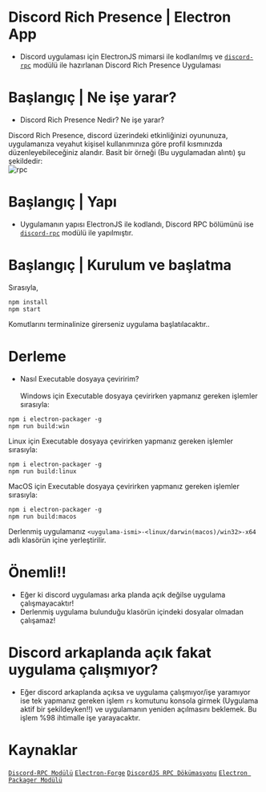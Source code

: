# Discord Rich Presence | Electron App
- Discord uygulaması için ElectronJS mimarsi ile kodlanılmış ve [`discord-rpc`](https://www.npmjs.com/package/discord-rpc) modülü ile hazırlanan Discord Rich Presence Uygulaması

# Başlangıç | Ne işe yarar?
- Discord Rich Presence Nedir? Ne işe yarar?

Discord Rich Presence, discord üzerindeki etkinliğinizi oyununuza, uygulamanıza veyahut kişisel kullanımınıza göre profil kısmınızda düzenleyebileceğiniz alandır.
Basit bir örneği (Bu uygulamadan alıntı) şu şekildedir:<br>
![rpc](https://user-images.githubusercontent.com/77791070/151699180-ad69ca2c-006a-4076-90d5-d3aabe6117f5.PNG)

# Başlangıç | Yapı
- Uygulamanın yapısı ElectronJS ile kodlandı, Discord RPC bölümünü ise [`discord-rpc`](https://www.npmjs.com/package/discord-rpc) modülü ile yapılmıştır.

# Başlangıç | Kurulum ve başlatma
Sırasıyla,
```
npm install
npm start
```
Komutlarını terminalinize girerseniz uygulama başlatılacaktır..

# Derleme
- Nasıl Executable  dosyaya çeviririm?<br><br>
Windows için Executable dosyaya çevirirken yapmanız gereken işlemler sırasıyla:
```
npm i electron-packager -g
npm run build:win
```
Linux için Executable dosyaya çevirirken yapmanız gereken işlemler sırasıyla:
```
npm i electron-packager -g
npm run build:linux
```
MacOS için Executable dosyaya çevirirken yapmanız gereken işlemler sırasıyla:
```
npm i electron-packager -g
npm run build:macos
```
 Derlenmiş uygulamanız `<uygulama-ismi>-<linux/darwin(macos)/win32>-x64` adlı klasörün içine yerleştirilir.

# Önemli!!
- Eğer ki discord uygulaması arka planda açık değilse uygulama çalışmayacaktır!
- Derlenmiş uygulama bulunduğu klasörün içindeki dosyalar olmadan çalışamaz!
  
# Discord arkaplanda açık fakat uygulama çalışmıyor?
- Eğer discord arkaplanda açıksa ve uygulama çalışmıyor/işe yaramıyor ise tek yapmanız gereken işlem
`rs` komutunu konsola girmek (Uygulama aktif bir şekildeyken!!) ve uygulamanın yeniden açılmasını beklemek. Bu işlem %98 ihtimalle işe yarayacaktır.


# Kaynaklar

[`Discord-RPC Modülü`](https://www.npmjs.com/package/discord-rpc)
[`Electron-Forge`](https://github.com/electron-userland/electron-forge)
[`DiscordJS RPC Dökümasyonu`](https://discord.js.org/#/docs/rpc/master/general/welcome)
[`Electron Packager Modülü`](https://www.npmjs.com/package/electron-packager)
